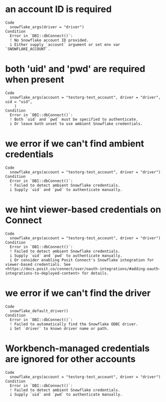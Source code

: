 # an account ID is required

    Code
      snowflake_args(driver = "driver")
    Condition
      Error in `DBI::dbConnect()`:
      ! No Snowflake account ID provided.
      i Either supply `account` argument or set env var `SNOWFLAKE_ACCOUNT`.

# both 'uid' and 'pwd' are required when present

    Code
      snowflake_args(account = "testorg-test_account", driver = "driver", uid = "uid",
        )
    Condition
      Error in `DBI::dbConnect()`:
      ! Both `uid` and `pwd` must be specified to authenticate.
      i Or leave both unset to use ambient Snowflake credentials.

# we error if we can't find ambient credentials

    Code
      snowflake_args(account = "testorg-test_account", driver = "driver")
    Condition
      Error in `DBI::dbConnect()`:
      ! Failed to detect ambient Snowflake credentials.
      i Supply `uid` and `pwd` to authenticate manually.

# we hint viewer-based credentials on Connect

    Code
      snowflake_args(account = "testorg-test_account", driver = "driver")
    Condition
      Error in `DBI::dbConnect()`:
      ! Failed to detect ambient Snowflake credentials.
      i Supply `uid` and `pwd` to authenticate manually.
      i Or consider enabling Posit Connect's Snowflake integration for viewer-based credentials. See <https://docs.posit.co/connect/user/oauth-integrations/#adding-oauth-integrations-to-deployed-content> for details.

# we error if we can't find the driver

    Code
      snowflake_default_driver()
    Condition
      Error in `DBI::dbConnect()`:
      ! Failed to automatically find the Snowflake ODBC driver.
      i Set `driver` to known driver name or path.

# Workbench-managed credentials are ignored for other accounts

    Code
      snowflake_args(account = "testorg-test_account", driver = "driver")
    Condition
      Error in `DBI::dbConnect()`:
      ! Failed to detect ambient Snowflake credentials.
      i Supply `uid` and `pwd` to authenticate manually.

